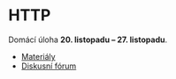 # HTTP

Domácí úloha **20. listopadu – 27. listopadu**.

* [Materiály](https://is.muni.cz/auth/el/1433/podzim2018/PV248/um/python.pdf#page=277)
* [Diskusní fórum](https://is.muni.cz/auth/cd/1433/podzim2018/PV248/---)